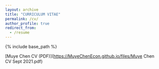 ```yaml
---
layout: archive
title: "CURRICULUM VITAE"
permalink: /cv/
author_profile: true
redirect_from:
  - /resume
---
```


{% include base_path %}

[Muye Chen CV (PDF)](https://MuyeChenEcon.github.io/files/Muye Chen CV Sept 2021.pdf)

